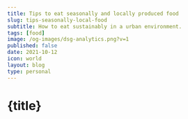 ```yaml
---
title: Tips to eat seasonally and locally produced food
slug: tips-seasonally-local-food
subtitle: How to eat sustainably in a urban environment.
tags: [food]
image: /og-images/dsg-analytics.png?v=1
published: false
date: 2021-10-12
icon: world
layout: blog
type: personal
---
```


# {title}
